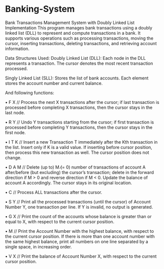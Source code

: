 # Banking-System
 Bank Transactions Management System with Doubly Linked List Implementation This program manages bank transactions using a doubly linked list (DLL) to represent and compute transactions in a bank. It supports various operations such as processing transactions, moving the cursor, inserting transactions, deleting transactions, and retrieving account information.

 Data Structures Used: 
Doubly Linked List (DLL):
Each node in the DLL represents a transaction. The cursor denotes the most recent transaction processed.

Singly Linked List (SLL):
Stores the list of bank accounts. Each element stores the account number and current balance.

And following functions:

• F X // Process the next X transactions after the cursor; if last transaction is processed before completing X transactions, then the cursor stays in the last node.

• R Y // Undo Y transactions starting from the cursor; if first transaction is processed before completing Y transactions, then the cursor stays in the first node.

• I T K // Insert a new Transaction T immediately after the Kth transaction in the list. Insert only
if K is a valid value. If inserting before cursor position, then process this new transaction as well.
The cursor position does not change.

• D A M // Delete (up to) M (̸= 0) number of transactions of account A after/before (but excluding)
the cursor’s transaction; delete in the forward direction if M > 0 and reverse direction if M < 0.
Update the balance of account A accordingly. The cursor stays in its original location.

• C // Process ALL transactions after the cursor.

• S Y // Print all the processed transactions (until the cursor) of Account Number Y, one transaction
per line. If Y is invalid, no output is generated.

• G X // Print the count of the accounts whose balance is greater than or equal to X, with respect to
the current cursor position.

• M // Print the Account Number with the highest balance, with respect to the current cursor position. If there is more than one account number with the same highest balance, print all numbers on one line separated by a single space, in increasing order.

• V X // Print the balance of Account Number X, with respect to the current cursor position.
